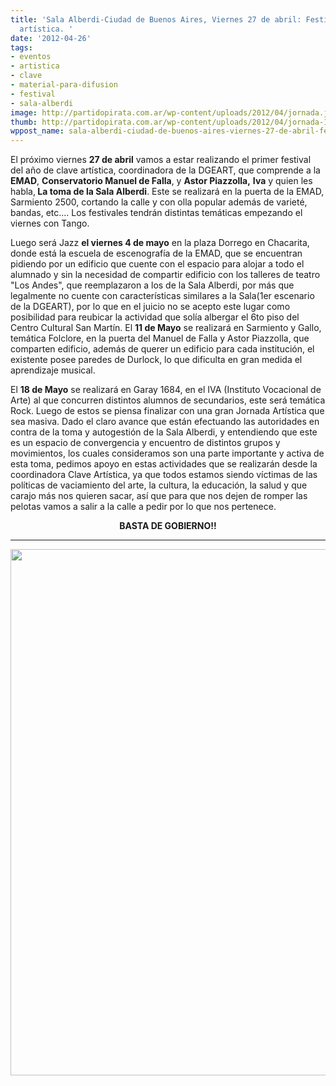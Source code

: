 ```yaml
---
title: 'Sala Alberdi-Ciudad de Buenos Aires, Viernes 27 de abril: Festival de clave
  artística. '
date: '2012-04-26'
tags:
- eventos
- artistica
- clave
- material-para-difusion
- festival
- sala-alberdi
image: http://partidopirata.com.ar/wp-content/uploads/2012/04/jornada.jpg
thumb: http://partidopirata.com.ar/wp-content/uploads/2012/04/jornada-150x150.jpg
wppost_name: sala-alberdi-ciudad-de-buenos-aires-viernes-27-de-abril-festival-de-clave-artistica
---
```


El próximo viernes <strong>27 de abril</strong> vamos a estar realizando el primer festival del año de clave artística, coordinadora de la DGEART, que comprende a la <strong>EMAD</strong>, <strong>Conservatorio Manuel de Falla</strong>, y <strong>Astor Piazzolla,</strong> <strong>Iva</strong> y quien les habla,<strong> La toma de la Sala Alberdi</strong>. Este se realizará en la puerta de la EMAD, Sarmiento 2500, cortando la calle y con olla popular además de varieté, bandas, etc.... Los festivales tendrán distintas temáticas empezando el viernes con Tango.

Luego será Jazz <strong>el viernes 4 de mayo</strong> en la plaza Dorrego en Chacarita, donde está la escuela de escenografía de la EMAD, que se encuentran pidiendo por un edificio que cuente con el espacio para alojar a todo el alumnado y sin la necesidad de compartir edificio con los talleres de teatro "Los Andes", que reemplazaron a los de la Sala Alberdi, por más que legalmente no cuente con características similares a la Sala(1er escenario de la DGEART), por lo que en el juicio no se acepto este lugar como posibilidad para reubicar la actividad que solía albergar el 6to piso del Centro Cultural San Martín.
El <strong>11 de Mayo</strong> se realizará en Sarmiento y Gallo, temática Folclore, en la puerta del Manuel de Falla y Astor Piazzolla, que comparten edificio, además de querer un edificio para cada institución, el existente posee paredes de Durlock, lo que dificulta en gran medida el aprendizaje musical.

El <strong>18 de Mayo</strong> se realizará en Garay 1684, en el IVA (Instituto Vocacional de Arte) al que concurren distintos alumnos de secundarios, este será temática Rock.
Luego de estos se piensa finalizar con una gran Jornada Artística que sea masiva.
Dado el claro avance que están efectuando las autoridades en contra de la toma y autogestión de la Sala Alberdi, y entendiendo que este es un espacio de convergencia y encuentro de distintos grupos y movimientos, los cuales consideramos son una parte importante y activa de esta toma, pedimos apoyo en estas actividades que se realizarán desde la coordinadora Clave Artística, ya que todos estamos siendo víctimas de las políticas de vaciamiento del arte, la cultura, la educación, la salud y que carajo más nos quieren sacar, así que para que nos dejen de romper las pelotas vamos a salir a la calle a pedir por lo que nos pertenece.
<p style="text-align: center;"><strong>BASTA DE GOBIERNO!!</strong></p>


<hr />

<a href="http://partidopirata.com.ar/wp-content/uploads/2012/04/jornada.jpg"><img class="size-full wp-image-4208" title="jornada" src="http://partidopirata.com.ar/wp-content/uploads/2012/04/jornada.jpg" alt="" width="594" height="842" /></a>


